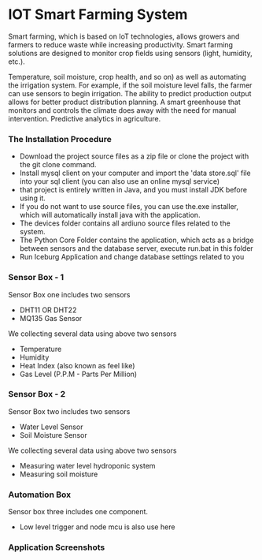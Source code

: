 # IOT Smart Farming System

Smart farming, which is based on IoT technologies, allows growers and farmers to reduce waste while increasing productivity. Smart farming solutions are designed to monitor crop fields using sensors (light, humidity, etc.).

Temperature, soil moisture, crop health, and so on) as well as automating the irrigation system. For example, if the soil moisture level falls, the farmer can use sensors to begin irrigation. The ability to predict production output allows for better product distribution planning. A smart greenhouse that monitors and controls the climate does away with the need for manual intervention. Predictive analytics in agriculture.


### The Installation Procedure

- Download the project source files as a zip file or clone the project with the git clone command.
- Install mysql client on your computer and import the 'data store.sql' file into your sql client (you can also use an online mysql service) 
- that project is entirely written in Java, and you must install JDK before using it.
- If you do not want to use source files, you can use the.exe installer, which will automatically install java with the application. 
- The devices folder contains all ardiuno source files related to the system. 
- The Python Core Folder contains the application, which acts as a bridge between sensors and the database server, execute run.bat in this folder 
- Run Iceburg Application and change database settings related to you
### Sensor Box - 1

Sensor Box one includes two sensors
- DHT11 OR DHT22
- MQ135 Gas Sensor

We collecting several data using above two sensors
- Temperature
- Humidity
- Heat Index (also known as feel like)
- Gas Level (P.P.M - Parts Per Million)


### Sensor Box - 2

Sensor Box two includes two sensors
- Water Level Sensor
- Soil Moisture Sensor

We collecting several data using above two sensors
- Measuring water level hydroponic system
- Measuring soil moisture


### Automation Box

Sensor box three includes one component.
- Low level trigger and node mcu is also use here

### Application Screenshots
